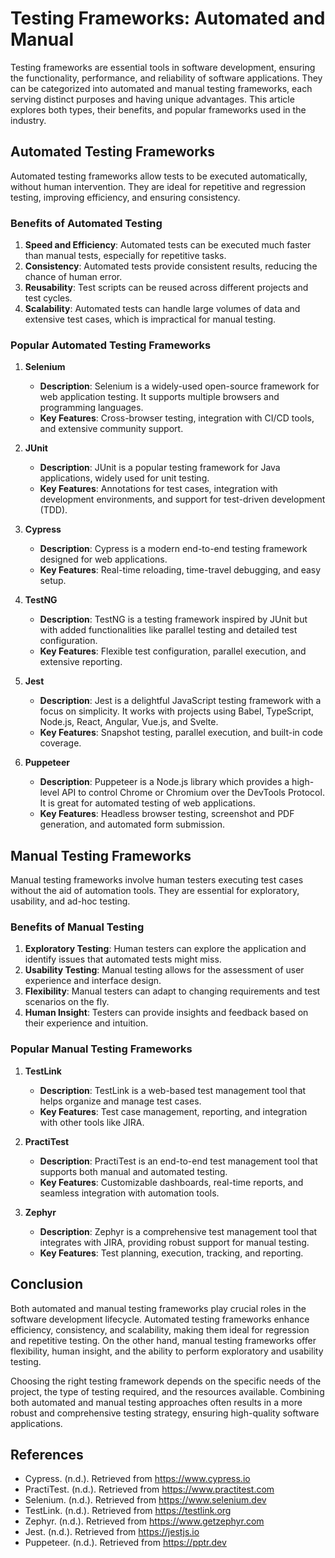 # Testing Frameworks: Automated and Manual

Testing frameworks are essential tools in software development, ensuring the functionality, performance, and reliability of software applications. They can be categorized into automated and manual testing frameworks, each serving distinct purposes and having unique advantages. This article explores both types, their benefits, and popular frameworks used in the industry.

## Automated Testing Frameworks

Automated testing frameworks allow tests to be executed automatically, without human intervention. They are ideal for repetitive and regression testing, improving efficiency, and ensuring consistency.

### Benefits of Automated Testing

1. **Speed and Efficiency**: Automated tests can be executed much faster than manual tests, especially for repetitive tasks.
2. **Consistency**: Automated tests provide consistent results, reducing the chance of human error.
3. **Reusability**: Test scripts can be reused across different projects and test cycles.
4. **Scalability**: Automated tests can handle large volumes of data and extensive test cases, which is impractical for manual testing.

### Popular Automated Testing Frameworks

1. **Selenium**
   - **Description**: Selenium is a widely-used open-source framework for web application testing. It supports multiple browsers and programming languages.
   - **Key Features**: Cross-browser testing, integration with CI/CD tools, and extensive community support.

2. **JUnit**
   - **Description**: JUnit is a popular testing framework for Java applications, widely used for unit testing.
   - **Key Features**: Annotations for test cases, integration with development environments, and support for test-driven development (TDD).

3. **Cypress**
   - **Description**: Cypress is a modern end-to-end testing framework designed for web applications.
   - **Key Features**: Real-time reloading, time-travel debugging, and easy setup.

4. **TestNG**
   - **Description**: TestNG is a testing framework inspired by JUnit but with added functionalities like parallel testing and detailed test configuration.
   - **Key Features**: Flexible test configuration, parallel execution, and extensive reporting.

5. **Jest**
   - **Description**: Jest is a delightful JavaScript testing framework with a focus on simplicity. It works with projects using Babel, TypeScript, Node.js, React, Angular, Vue.js, and Svelte.
   - **Key Features**: Snapshot testing, parallel execution, and built-in code coverage.

6. **Puppeteer**
   - **Description**: Puppeteer is a Node.js library which provides a high-level API to control Chrome or Chromium over the DevTools Protocol. It is great for automated testing of web applications.
   - **Key Features**: Headless browser testing, screenshot and PDF generation, and automated form submission.

## Manual Testing Frameworks

Manual testing frameworks involve human testers executing test cases without the aid of automation tools. They are essential for exploratory, usability, and ad-hoc testing.

### Benefits of Manual Testing

1. **Exploratory Testing**: Human testers can explore the application and identify issues that automated tests might miss.
2. **Usability Testing**: Manual testing allows for the assessment of user experience and interface design.
3. **Flexibility**: Manual testers can adapt to changing requirements and test scenarios on the fly.
4. **Human Insight**: Testers can provide insights and feedback based on their experience and intuition.

### Popular Manual Testing Frameworks

1. **TestLink**
   - **Description**: TestLink is a web-based test management tool that helps organize and manage test cases.
   - **Key Features**: Test case management, reporting, and integration with other tools like JIRA.

2. **PractiTest**
   - **Description**: PractiTest is an end-to-end test management tool that supports both manual and automated testing.
   - **Key Features**: Customizable dashboards, real-time reports, and seamless integration with automation tools.

3. **Zephyr**
   - **Description**: Zephyr is a comprehensive test management tool that integrates with JIRA, providing robust support for manual testing.
   - **Key Features**: Test planning, execution, tracking, and reporting.

## Conclusion

Both automated and manual testing frameworks play crucial roles in the software development lifecycle. Automated testing frameworks enhance efficiency, consistency, and scalability, making them ideal for regression and repetitive testing. On the other hand, manual testing frameworks offer flexibility, human insight, and the ability to perform exploratory and usability testing.

Choosing the right testing framework depends on the specific needs of the project, the type of testing required, and the resources available. Combining both automated and manual testing approaches often results in a more robust and comprehensive testing strategy, ensuring high-quality software applications.

## References

- Cypress. (n.d.). Retrieved from https://www.cypress.io
- PractiTest. (n.d.). Retrieved from https://www.practitest.com
- Selenium. (n.d.). Retrieved from https://www.selenium.dev
- TestLink. (n.d.). Retrieved from https://testlink.org
- Zephyr. (n.d.). Retrieved from https://www.getzephyr.com
- Jest. (n.d.). Retrieved from https://jestjs.io
- Puppeteer. (n.d.). Retrieved from https://pptr.dev
